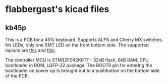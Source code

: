 # flabbergast's kicad files

## kb45p

This is a PCB for a 45% keyboard. Supports ALPS and Cherry MX switches. No LEDs, only one SMT LED on the front bottom side. The supported layouts are  [this](http://www.keyboard-layout-editor.com/##@@=Tab&=Q&=W&=E&=R&=T&=Y&=U&=I&=O&=P&=%7C%0A%5C&=Back%3Cbr%3ESpace%3B&@_w:1.25%3B&=Ctrl&=A&=S&=D&=F&=G&=H&=J&=K&=L&=%2F:%0A%2F%3B&_w:1.75%3B&=Enter%3B&@_w:1.75%3B&=Shift&=Z&=X&=C&=V&=B&=N&=M&=%3C%0A.&=%3E&_w:1.25%3B&=Shift&=Fn%3B&@_x:1.25%3B&=Alt&_w:1.25%3B&=Cmd&_a:7&w:2.25%3B&=&_a:7&w:2.75%3B&=&_a:4&w:1.25%3B&=Cmd&=Alt&=Meta) and [this](http://www.keyboard-layout-editor.com/##@@=Tab&=Q&=W&=E&=R&=T&=Y&=U&=I&=O&=P&=%7C%0A%5C&=Back%3Cbr%3ESpace%3B&@_w:1.25%3B&=Ctrl&=A&=S&=D&=F&=G&=H&=J&=K&=L&=%2F:%0A%2F%3B&_w:1.75%3B&=Enter%3B&@_w:1.75%3B&=Shift&=Z&=X&=C&=V&=B&=N&=M&=%3C%0A.&=%3E&_w:1.25%3B&=Shift&=Fn%3B&@_x:1.25%3B&=Alt&_w:1.25%3B&=Cmd&_a:7&w:6.25%3B&=&=Alt&=Meta).

The controller MCU is STM32F042K6T7 - 32kB flash, 6kB RAM, DFU bootloader in ROM, LQFP-32 package. The BOOT0 pin for entering the bootloader on power up is brought out to a pushbutton on the bottom side of the PCB.
